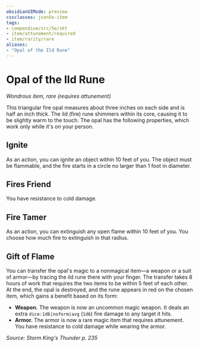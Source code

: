```yaml
---
obsidianUIMode: preview
cssclasses: json5e-item
tags:
- compendium/src/5e/skt
- item/attunement/required
- item/rarity/rare
aliases: 
- "Opal of the Ild Rune"
---
```

# Opal of the Ild Rune
*Wondrous item, rare (requires attunement)*  


This triangular fire opal measures about three inches on each side and is half an inch thick. The ild (fire) rune shimmers within its core, causing it to be slightly warm to the touch. The opal has the following properties, which work only while it's on your person.

## Ignite

As an action, you can ignite an object within 10 feet of you. The object must be flammable, and the fire starts in a circle no larger than 1 foot in diameter.

## Fires Friend

You have resistance to cold damage.

## Fire Tamer

As an action, you can extinguish any open flame within 10 feet of you. You choose how much fire to extinguish in that radius.

## Gift of Flame

You can transfer the opal's magic to a nonmagical item—a weapon or a suit of armor—by tracing the ild rune there with your finger. The transfer takes 8 hours of work that requires the two items to be within 5 feet of each other. At the end, the opal is destroyed, and the rune appears in red on the chosen item, which gains a benefit based on its form:

- **Weapon.** The weapon is now an uncommon magic weapon. It deals an extra `dice:1d6|noform|avg` (`1d6`) fire damage to any target it hits.  
- **Armor.** The armor is now a rare magic item that requires attunement. You have resistance to cold damage while wearing the armor.  

*Source: Storm King's Thunder p. 235*
